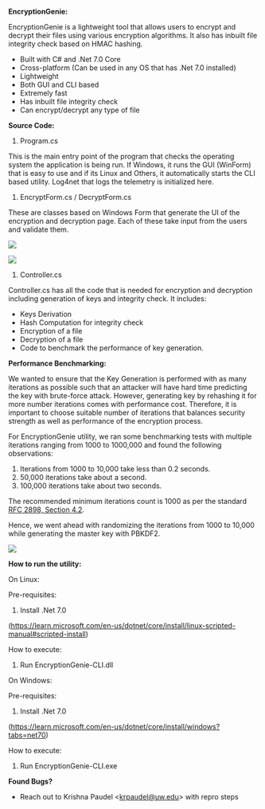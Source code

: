 **EncryptionGenie:**

EncryptionGenie is a lightweight tool that allows users to encrypt and decrypt their files using various encryption algorithms. It also has inbuilt file integrity check based on HMAC hashing.

- Built with C# and .Net 7.0 Core
- Cross-platform (Can be used in any OS that has .Net 7.0 installed)
- Lightweight
- Both GUI and CLI based
- Extremely fast
- Has inbuilt file integrity check
- Can encrypt/decrypt any type of file

**Source Code:**

1. Program.cs

This is the main entry point of the program that checks the operating system the application is being run. If Windows, it runs the GUI (WinForm) that is easy to use and if its Linux and Others, it automatically starts the CLI based utility. Log4net that logs the telemetry is initialized here.

1. EncryptForm.cs / DecryptForm.cs

These are classes based on Windows Form that generate the UI of the encryption and decryption page. Each of these take input from the users and validate them.

![](RackMultipart20230906-1-qnhksu_html_c1a210c67bce756a.png)

![](RackMultipart20230906-1-qnhksu_html_a94e897ade2cbc26.png)

1. Controller.cs

Controller.cs has all the code that is needed for encryption and decryption including generation of keys and integrity check. It includes:

  - Keys Derivation
  - Hash Computation for integrity check
  - Encryption of a file
  - Decryption of a file
  - Code to benchmark the performance of key generation.

**Performance Benchmarking:**

We wanted to ensure that the Key Generation is performed with as many iterations as possible such that an attacker will have hard time predicting the key with brute-force attack. However, generating key by rehashing it for more number iterations comes with performance cost. Therefore, it is important to choose suitable number of iterations that balances security strength as well as performance of the encryption process.

For EncryptionGenie utility, we ran some benchmarking tests with multiple iterations ranging from 1000 to 1000,000 and found the following observations:

1. Iterations from 1000 to 10,000 take less than 0.2 seconds.
2. 50,000 iterations take about a second.
3. 100,000 iterations take about two seconds.

The recommended minimum iterations count is 1000 as per the standard [RFC 2898, Section 4.2](https://www.ietf.org/rfc/rfc2898.txt).

Hence, we went ahead with randomizing the iterations from 1000 to 10,000 while generating the master key with PBKDF2.

![](RackMultipart20230906-1-qnhksu_html_a37c6b12e61759fa.png)

**How to run the utility:**

On Linux:

Pre-requisites:

1. Install .Net 7.0

(https://learn.microsoft.com/en-us/dotnet/core/install/linux-scripted-manual#scripted-install)

How to execute:

1. Run EncryptionGenie-CLI.dll

On Windows:

Pre-requisites:

1. Install .Net 7.0

(https://learn.microsoft.com/en-us/dotnet/core/install/windows?tabs=net70)

How to execute:

1. Run EncryptionGenie-CLI.exe

**Found Bugs?**

- Reach out to Krishna Paudel \<[krpaudel@uw.edu](mailto:krpaudel@uw.edu)\> with repro steps
